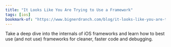 ```yaml
---
title: "It Looks Like You Are Trying to Use a Framework"
tags: [ios]
bookmark-of: "https://www.bignerdranch.com/blog/it-looks-like-you-are-trying-to-use-a-framework"
---
```

Take a deep dive into the internals of iOS frameworks and learn how to best use (and not use) frameworks for cleaner, faster code and debugging.